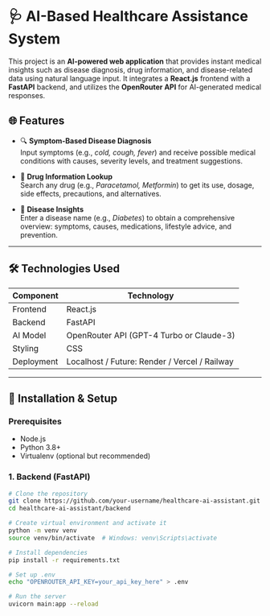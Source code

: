 # 🩺 AI-Based Healthcare Assistance System

This project is an **AI-powered web application** that provides instant medical insights such as disease diagnosis, drug information, and disease-related data using natural language input. It integrates a **React.js** frontend with a **FastAPI** backend, and utilizes the **OpenRouter API** for AI-generated medical responses.

## 🌐 Features

- 🔍 **Symptom-Based Disease Diagnosis**  
  Input symptoms (e.g., *cold, cough, fever*) and receive possible medical conditions with causes, severity levels, and treatment suggestions.

- 💊 **Drug Information Lookup**  
  Search any drug (e.g., *Paracetamol, Metformin*) to get its use, dosage, side effects, precautions, and alternatives.

- 🧬 **Disease Insights**  
  Enter a disease name (e.g., *Diabetes*) to obtain a comprehensive overview: symptoms, causes, medications, lifestyle advice, and prevention.

---

## 🛠️ Technologies Used

| Component      | Technology       |
|----------------|------------------|
| Frontend       | React.js         |
| Backend        | FastAPI          |
| AI Model       | OpenRouter API (GPT-4 Turbo or Claude-3) |
| Styling        | CSS              |
| Deployment     | Localhost / Future: Render / Vercel / Railway |

---

## 🚀 Installation & Setup

### Prerequisites
- Node.js
- Python 3.8+
- Virtualenv (optional but recommended)

### 1. Backend (FastAPI)

```bash
# Clone the repository
git clone https://github.com/your-username/healthcare-ai-assistant.git
cd healthcare-ai-assistant/backend

# Create virtual environment and activate it
python -m venv venv
source venv/bin/activate  # Windows: venv\Scripts\activate

# Install dependencies
pip install -r requirements.txt

# Set up .env
echo "OPENROUTER_API_KEY=your_api_key_here" > .env

# Run the server
uvicorn main:app --reload
